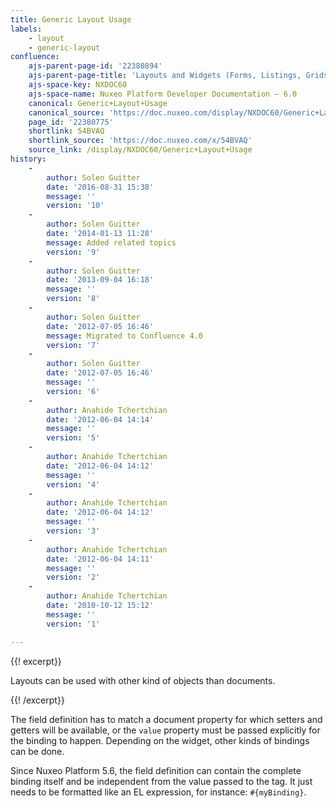 ```yaml
---
title: Generic Layout Usage
labels:
    - layout
    - generic-layout
confluence:
    ajs-parent-page-id: '22380894'
    ajs-parent-page-title: 'Layouts and Widgets (Forms, Listings, Grids)'
    ajs-space-key: NXDOC60
    ajs-space-name: Nuxeo Platform Developer Documentation — 6.0
    canonical: Generic+Layout+Usage
    canonical_source: 'https://doc.nuxeo.com/display/NXDOC60/Generic+Layout+Usage'
    page_id: '22380775'
    shortlink: 54BVAQ
    shortlink_source: 'https://doc.nuxeo.com/x/54BVAQ'
    source_link: /display/NXDOC60/Generic+Layout+Usage
history:
    - 
        author: Solen Guitter
        date: '2016-08-31 15:38'
        message: ''
        version: '10'
    - 
        author: Solen Guitter
        date: '2014-01-13 11:28'
        message: Added related topics
        version: '9'
    - 
        author: Solen Guitter
        date: '2013-09-04 16:18'
        message: ''
        version: '8'
    - 
        author: Solen Guitter
        date: '2012-07-05 16:46'
        message: Migrated to Confluence 4.0
        version: '7'
    - 
        author: Solen Guitter
        date: '2012-07-05 16:46'
        message: ''
        version: '6'
    - 
        author: Anahide Tchertchian
        date: '2012-06-04 14:14'
        message: ''
        version: '5'
    - 
        author: Anahide Tchertchian
        date: '2012-06-04 14:12'
        message: ''
        version: '4'
    - 
        author: Anahide Tchertchian
        date: '2012-06-04 14:12'
        message: ''
        version: '3'
    - 
        author: Anahide Tchertchian
        date: '2012-06-04 14:11'
        message: ''
        version: '2'
    - 
        author: Anahide Tchertchian
        date: '2010-10-12 15:12'
        message: ''
        version: '1'

---
```

{{! excerpt}}

Layouts can be used with other kind of objects than documents.

{{! /excerpt}}

The field definition has to match a document property for which setters and getters will be available, or the `value` property must be passed explicitly for the binding to happen. Depending on the widget, other kinds of bindings can be done.

Since Nuxeo Platform 5.6, the field definition can contain the complete binding itself and be independent from the value passed to the tag. It just needs to be formatted like an EL expression, for instance: `#{myBinding}`.